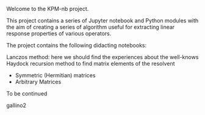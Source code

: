 Welcome to the KPM-nb project.

This project contains a series of Jupyter notebook and Python modules with the aim of creating a series of algorithm useful for extracting linear response properties of various operators.

The project contains the following didacting notebooks:

Lanczos method: here we should find the experiences about the well-knows Haydock recursion method to find matrix elements of the resolvent
* Symmetric (Hermitian) matrices
* Arbitrary Matrices

To be continued

gallino2

